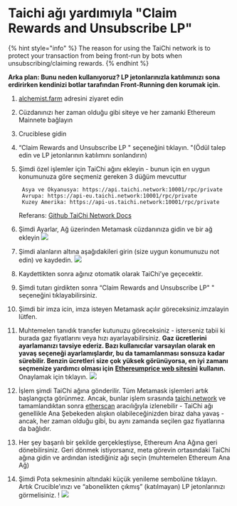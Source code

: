 # Taichi ağı yardımıyla "Claim Rewards and Unsubscribe LP"

{% hint style="info" %}
The reason for using the TaiChi network is to protect your transaction from being front-run by bots when unsubscribing/claiming rewards.
{% endhint %}

**Arka plan: Bunu neden kullanıyoruz? LP jetonlarınızla katılımınızı sona erdirirken kendinizi botlar tarafından Front-Running den korumak için.**

1. [alchemist.farm](https://alchemist.farm/) adresini ziyaret edin
2. Cüzdanınızı her zaman olduğu gibi siteye ve her zamanki Ethereum Mainnete bağlayın
3. Cruciblese gidin
4. “Claim Rewards and Unsubscribe LP " seçeneğini tıklayın. "\(Ödül talep edin ve LP jetonlarının katılımını sonlandırın\)
5. Şimdi özel işlemler için TaiChi ağını ekleyin - bunun için en uygun konumunuza göre seçmeniz gereken 3 düğüm mevcuttur

   ```text
    Asya ve Okyanusya: https://api.taichi.network:10001/rpc/private
    Avrupa: https://api-eu.taichi.network:10001/rpc/private
    Kuzey Amerika: https://api-us.taichi.network:10001/rpc/private
   ```

   Referans: [Github TaiChi Network Docs](https://github.com/Taichi-Network/docs/blob/master/sendPriveteTx_tutorial.md)

6. Şimdi Ayarlar, Ağ üzerinden Metamask cüzdanınıza gidin ve bir ağ ekleyin ![](https://i.imgur.com/JUe8Viw.png)
7. Şimdi alanların altına aşağıdakileri girin \(size uygun konumunuzu not edin\) ve kaydedin. ![](https://i.imgur.com/jd4dkPO.png)
8. Kaydettikten sonra ağınız otomatik olarak TaiChi’ye geçecektir.
9. Şimdi tutarı girdikten sonra “Claim Rewards and Unsubscribe LP" " seçeneğini tıklayabilirsiniz.
10. Şimdi bir imza icin, imza isteyen Metamask açılır göreceksiniz.imzalayin lütfen.
11. Muhtemelen tanıdık transfer kutunuzu göreceksiniz - isterseniz tabii ki burada gaz fiyatlarını veya hızı ayarlayabilirsiniz. **Gaz ücretlerini ayarlamanızı tavsiye ederiz. Bazı kullanıcılar varsayılan olarak en yavaş seçeneği ayarlamışlardır, bu da tamamlanması sonsuza kadar sürebilir. Benzin ücretleri size çok yüksek görünüyorsa, en iyi zamanı seçmenize yardımcı olması için** [**Ethereumprice web sitesini**](https://ethereumprice.org/gas/) **kullanın.** Onaylamak için tıklayın. ![](https://i.imgur.com/Onmpo3S.png)
12. İşlem şimdi TaiChi ağına gönderilir. Tüm Metamask işlemleri artık başlangıçta görünmez. Ancak, bunlar işlem sırasında [taichi.network](https://taichi.network/) ve tamamlandıktan sonra [etherscan](https://etherscan.io/) aracılığıyla izlenebilir - TaiChi ağı genellikle Ana Şebekeden alışkın olabileceğinizden biraz daha yavaş - ancak, her zaman olduğu gibi, bu aynı zamanda seçilen gaz fiyatlarına da bağlıdır.
13. Her şey başarılı bir şekilde gerçekleştiyse, Ethereum Ana Ağına geri dönebilirsiniz. Geri dönmek istiyorsanız, meta görevin ortasındaki TaiChi ağına gidin ve ardından istediğiniz ağı seçin \(muhtemelen Ethereum Ana Ağ\)
14. Şimdi Pota sekmesinin altındaki küçük yenileme sembolüne tıklayın. Artık Crucible’ınızı ve “abonelikten çıkmış” \(katılmayan\) LP jetonlarınızı görmelisiniz. ! ![](https://i.imgur.com/SqucjaH.png)

